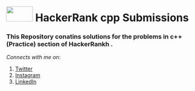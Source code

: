 <h1> <img src="https://github.com/P-solanki29/HackerRank_cpp_Submissions/blob/master/Image/hackerrank.png" width="70" height="40"> HackerRank cpp Submissions </h1>
<h3> This Repository conatins solutions for the problems in c++ (Practice) section of HackerRankh .</h3>

_Connects with me on_:
1. [Twitter](https://twitter.com/P_solanki29 "Pawan Solanki")
1. [Instagram](https://www.instagram.com/p_solanki29/ "Pawan Solanki")
1. [LinkedIn](https://www.linkedin.com/in/pawan-solanki/ "Pawan Solanki")
